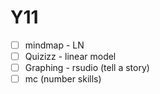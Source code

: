 # Y11
- [ ] mindmap - LN
- [ ] Quizizz - linear model
- [ ] Graphing - rsudio (tell a story)
- [ ] mc (number skills)